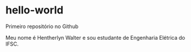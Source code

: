 # hello-world
Primeiro repositório no Github

Meu nome é Hentherlyn Walter e sou estudante de Engenharia Elétrica do IFSC.
